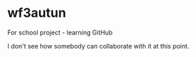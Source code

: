 # wf3autun
For school project - learning GitHub

I don't see how somebody can collaborate with it at this point.
